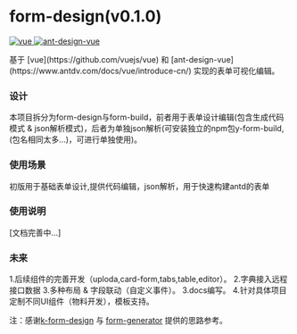 <!--
 * @Author: ykx
 * @Date: 2021-04-23 18:19:00
 * @LastEditTime: 2021-04-23 19:03:33
 * @LastEditors: your name
 * @Description: 说明.md
 * @FilePath: \form-design\README.md
-->
# form-design(v0.1.0)

<p>
  <a href="https://github.com/vuejs/vue">
    <img src="https://img.shields.io/badge/vue-2.6.5-brightgreen.svg" alt="vue">
  </a>
  <a href="https://github.com/vueComponent/ant-design-vue">
    <img src="https://img.shields.io/badge/Ant%20Design%20Vue-1.7.2-blue" alt="ant-design-vue">
  </a>
</p>
基于 [vue](https://github.com/vuejs/vue) 和 [ant-design-vue](https://www.antdv.com/docs/vue/introduce-cn/) 实现的表单可视化编辑。

### 设计
本项目拆分为form-design与form-build，前者用于表单设计编辑(包含生成代码模式 & json解析模式)，后者为单独json解析(可安装独立的npm包y-form-build,(包名相同太多...)，可进行单独使用)。

### 使用场景
初版用于基础表单设计,提供代码编辑，json解析，用于快速构建antd的表单

### 使用说明
[文档完善中...]

### 未来
1.后续组件的完善开发（uploda,card-form,tabs,table,editor）。
2.字典接入远程接口数据 3.多种布局 & 字段联动（自定义事件）。
3.docs编写。
4.针对具体项目定制不同UI组件（物料开发），模板支持。

注：感谢[k-form-design](https://github.com/Kchengz/k-form-design) 与 [form-generator](https://github.com/JakHuang/form-generator) 提供的思路参考。
